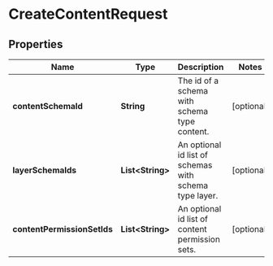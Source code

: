 
# CreateContentRequest

## Properties
Name | Type | Description | Notes
------------ | ------------- | ------------- | -------------
**contentSchemaId** | **String** | The id of a schema with schema type content. |  [optional]
**layerSchemaIds** | **List&lt;String&gt;** | An optional id list of schemas with schema type layer. |  [optional]
**contentPermissionSetIds** | **List&lt;String&gt;** | An optional id list of content permission sets.  |  [optional]



